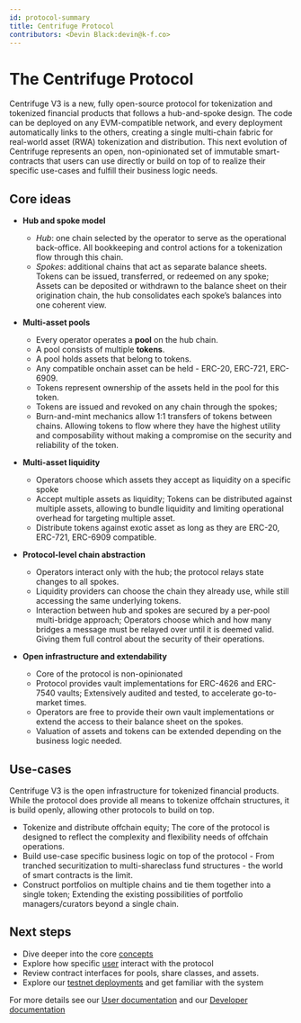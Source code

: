 ```yaml
---
id: protocol-summary
title: Centrifuge Protocol
contributors: <Devin Black:devin@k-f.co>
---
```


# The Centrifuge Protocol 
Centrifuge V3 is a new, fully open-source protocol for tokenization and tokenized financial products that follows a hub-and-spoke design. The code can be deployed on any EVM-compatible network, and every deployment automatically links to the others, creating a single multi-chain fabric for real-world asset (RWA) tokenization and distribution.
This next evolution of Centrifuge represents an open, non-opinionated set of immutable smart-contracts that users can use directly or build on top of to realize their specific use-cases and fulfill their business logic needs. 

## Core ideas

* **Hub and spoke model**
    * *Hub*: one chain selected by the operator  to serve as the operational back-office. All bookkeeping and control actions for a tokenization flow through this chain.
    * *Spokes*: additional chains that act as separate balance sheets. Tokens can be issued, transferred, or redeemed on any spoke; Assets can be deposited or withdrawn to the balance sheet on their origination chain, the hub consolidates each spoke’s balances into one coherent view.

* **Multi-asset pools**
    * Every operator operates a **pool** on the hub chain.
    * A pool consists of multiple **tokens**.
    * A pool holds assets that belong to tokens.
    * Any compatible onchain asset can be held - ERC-20, ERC-721, ERC-6909.
    * Tokens represent ownership of the assets held in the pool for this token.
    * Tokens are issued and revoked on any chain through the spokes;
    * Burn-and-mint mechanics allow 1:1 transfers of tokens between chains. Allowing tokens to flow where they have the highest utility and composability without making a compromise on the security and reliability of the token.
    
* **Multi-asset liquidity**
    * Operators choose which assets they accept as liquidity on a specific spoke
    * Accept multiple assets as liquidity; Tokens can be distributed against multiple assets, allowing to bundle liquidity and limiting operational overhead for targeting multiple asset. 
    * Distribute tokens against exotic asset as long as they are ERC-20, ERC-721, ERC-6909 compatible.

* **Protocol-level chain abstraction**
    * Operators interact only with the hub; the protocol relays state changes to all spokes.
    * Liquidity providers can choose the chain they already use, while still accessing the same underlying tokens.
    * Interaction between hub and spokes are secured by a per-pool multi-bridge approach; Operators choose which and how many bridges a message must be relayed over until it is deemed valid. Giving them full control about the security of their operations.  

* **Open infrastructure and extendability**
    * Core of the protocol is non-opinionated
    * Protocol provides vault implementations for ERC-4626 and ERC-7540 vaults; Extensively audited and tested, to accelerate go-to-market times.
    * Operators are free to provide their own vault implementations or extend the access to their balance sheet on the spokes.
    * Valuation of assets and tokens can be extended depending on the business logic needed. 

## Use-cases
Centrifuge V3 is the open infrastructure for tokenized financial products. While the protocol does provide all means to tokenize offchain structures, it is build openly, allowing other protocols to build on top.    

* Tokenize and distribute offchain equity; The core of the protocol is designed to reflect the complexity and flexibility needs of offchain operations.
* Build use-case specific business logic on top of the protocol - From tranched securitization to multi-shareclass fund structures - the world of smart contracts is the limit.  
* Construct portfolios on multiple chains and tie them together into a single token; Extending the existing possibilities of portfolio managers/curators beyond a single chain.  

## Next steps
* Dive deeper into the core [concepts](/user/concepts)
* Explore how specific [user](/user/user) interact with the protocol
* Review contract interfaces for pools, share classes, and assets.
* Explore our [testnet deployments](/user/deployments) and get familiar with the system

For more details see our [User documentation](/user) and our [Developer documentation](/developer)
